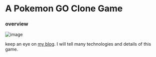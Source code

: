 # A Pokemon GO Clone Game

### overview

![image](http://www.setsuodu.com/images/github/welcome.jpg)

keep an eye on [my blog](http://blog.csdn.net/mseol/article/details/53463981). I will tell many technologies and details of this game.
